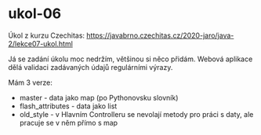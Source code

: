 # ukol-06

Úkol z kurzu Czechitas:
https://javabrno.czechitas.cz/2020-jaro/java-2/lekce07-ukol.html

Já se zadání úkolu moc nedržím, většinou si něco přidám. Webová aplikace dělá validaci zadávaných údajů regulárními výrazy.

Mám 3 verze:
- master - data jako map (po Pythonovsku slovník)
- flash_attributes - data jako list 
- old_style - v Hlavním Controlleru se nevolají metody pro práci s daty, ale pracuje se v něm přímo s map
